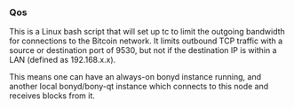 ### Qos ###

This is a Linux bash script that will set up tc to limit the outgoing bandwidth for connections to the Bitcoin network. It limits outbound TCP traffic with a source or destination port of 9530, but not if the destination IP is within a LAN (defined as 192.168.x.x).

This means one can have an always-on bonyd instance running, and another local bonyd/bony-qt instance which connects to this node and receives blocks from it.
